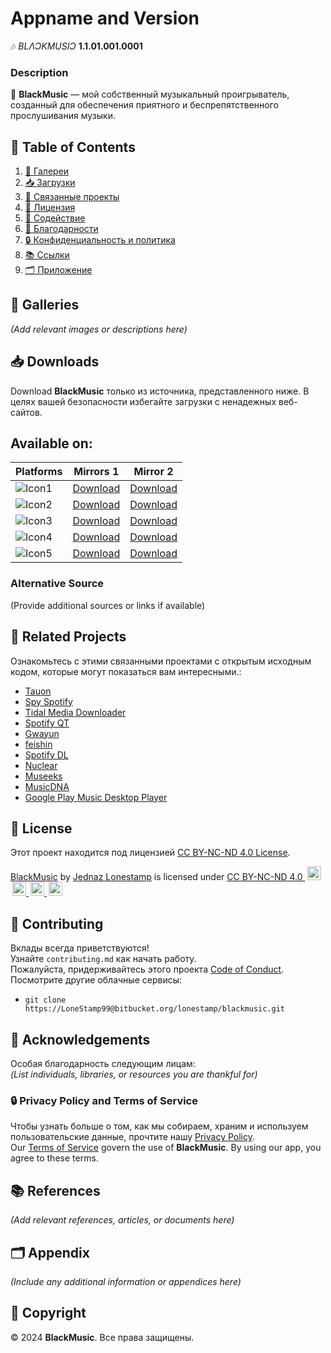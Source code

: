 # Appname and Version  
🎶 *BLΛƆKMUSIƆ* **1.1.01.001.0001**  

### Description  
🎯 **BlackMusic** — мой собственный музыкальный проигрыватель, созданный для обеспечения приятного и беспрепятственного прослушивания музыки. 

## 📑 Table of Contents  
1. [🎨 Галереи](#galleries)  
2. [📥 Загрузки](#downloads)  
3. [🔗 Связанные проекты](#related-projects)  
4. [📜 Лицензия](#license)  
5. [🤝 Содействие](#contributing)  
6. [🙌 Благодарности](#acknowledgements)  
7. [🔒 Конфиденциальность и политика](#privacy-policy)  
8. [📚 Ссылки](#references)  
9. [🗂️ Приложение](#appendix)  

## 🎨 Galleries  
*(Add relevant images or descriptions here)*  

## 📥 Downloads  
Download **BlackMusic** только из источника, представленного ниже. В целях вашей безопасности избегайте загрузки с ненадежных веб-сайтов.

Available on:  
---

| Platforms | Mirrors 1 | Mirror 2 |
|-----------|-----------|----------|
| ![Icon1](https://github.com/LoneStamp99/Vvdo/assets/93658802/16780aaa-10e5-4b63-87ac-0edfe30c0053) | [Download](#) | [Download](#) |  
| ![Icon2](https://github.com/LoneStamp99/Vvdo/assets/93658802/2c26d1c7-b2dc-4e42-a3d7-f2ab25e88b45) | [Download](#) | [Download](#) |  
| ![Icon3](https://github.com/LoneStamp99/Vvdo/assets/93658802/aaad78d0-6e4f-4dec-9586-207b86a4a6ff) | [Download](#) | [Download](#) |  
| ![Icon4](https://github.com/LoneStamp99/Vvdo/assets/93658802/4bda63de-cd31-4d34-8afc-00f445fe66b6) | [Download](#) | [Download](#) |  
| ![Icon5](https://github.com/LoneStamp99/Vvdo/assets/93658802/a7cbc065-4ef7-4bf7-a633-1e8e631717ff) | [Download](#) | [Download](#) |

### Alternative Source  
(Provide additional sources or links if available)

## 🔗 Related Projects  
Ознакомьтесь с этими связанными проектами с открытым исходным кодом, которые могут показаться вам интересными.:  
- [Tauon](https://github.com/Taiko2k/Tauon)  
- [Spy Spotify](https://github.com/jwallet/spy-spotify)  
- [Tidal Media Downloader](https://github.com/yaronzz/Tidal-Media-Downloader-PRO)  
- [Spotify QT](https://github.com/kraxarn/spotify-qt)  
- [Gwayun](https://github.com/jhelumcorp/gyawun)  
- [feishin](https://github.com/jeffvli/feishin)  
- [Spotify DL](https://github.com/SathyaBhat/spotify-dl)  
- [Nuclear](https://github.com/nukeop/nuclear)  
- [Museeks](https://github.com/martpie/museeks)  
- [MusicDNA](https://github.com/harjot-oberai/MusicDNA)  
- [Google Play Music Desktop Player](https://github.com/MarshallOfSound/Google-Play-Music-Desktop-Player-UNOFFICIAL)  

## 📜 License  
Этот проект находится под лицензией [CC BY-NC-ND 4.0 License](https://creativecommons.org/licenses/by-nc-nd/4.0/).  
<p xmlns:cc="http://creativecommons.org/ns#" xmlns:dct="http://purl.org/dc/terms/">
  <a property="dct:title" rel="cc:attributionURL" href="https://github.com/LoneStamp/BlackMusic.git">BlackMusic</a> by 
  <a rel="cc:attributionURL dct:creator" property="cc:attributionName" href="https://github.com/LoneStamp">Jednaz Lonestamp</a> 
  is licensed under 
  <a href="https://creativecommons.org/licenses/by-nc-nd/4.0/?ref=chooser-v1" target="_blank" rel="license noopener noreferrer">
    CC BY-NC-ND 4.0 
    <img style="height:22px;margin-left:3px;" src="https://mirrors.creativecommons.org/presskit/icons/cc.svg" alt=""> 
    <img style="height:22px;margin-left:3px;" src="https://mirrors.creativecommons.org/presskit/icons/by.svg" alt=""> 
    <img style="height:22px;margin-left:3px;" src="https://mirrors.creativecommons.org/presskit/icons/nc.svg" alt=""> 
    <img style="height:22px;margin-left:3px;" src="https://mirrors.creativecommons.org/presskit/icons/nd.svg" alt="">
  </a>
</p>

## 🤝 Contributing  
Вклады всегда приветствуются!  
Узнайте `contributing.md` как начать работу.  
Пожалуйста, придерживайтесь этого проекта [Code of Conduct](#).
Посмотрите другие облачные сервисы:
- `git clone https://LoneStamp99@bitbucket.org/lonestamp/blackmusic.git`

## 🙌 Acknowledgements  
Особая благодарность следующим лицам:  
*(List individuals, libraries, or resources you are thankful for)*  

### 🔒 Privacy Policy and Terms of Service  
Чтобы узнать больше о том, как мы собираем, храним и используем пользовательские данные, прочтите нашу [Privacy Policy](#).  
Our [Terms of Service](#) govern the use of **BlackMusic**. By using our app, you agree to these terms.

## 📚 References  
*(Add relevant references, articles, or documents here)*  

## 🗂️ Appendix  
*(Include any additional information or appendices here)*  

## 📅 Copyright  
© 2024 **BlackMusic**. Все права защищены.
